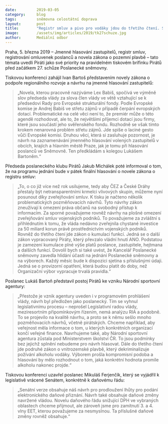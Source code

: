 ```yaml
---
date:         2019-03-05
category:     blog
tags:         sněmovna celostátní doprava
layout:       post
title:        "Registr smluv a pivo pro vodáky jdou do třetího čtení. Sněmovna také začala kontrolovat docházku poslanců"
image:        /assets/img/articles/2019/tk27schuze.jpg
author:       Mediální odbor
---
```


Praha, 5. března 2019 – Jmenné hlasování zastupitelů, registr smluv, registrování omluvenek poslanců a novela zákona o pozemní plavbě – tato témata uvedli Piráti jako své priority na pravidelném tiskovém brífinku Pirátů před začátkem 27. schůze Poslanecké sněmovny.

Tiskovou konferenci zahájil Ivan Bartoš představením novely zákona o podpoře regionálního rozvoje a návrhu na jmenné hlasování zastupitelů: 
> „Novela, kterou pracovně nazýváme Lex Babiš, spočívá ve výměně slov předseda vlády za slova člen vlády ve větě vztahující se k předsedovi Rady pro Evropské strukturální fondy. Podle Evropské komise je Andrej Babiš ve střetu zájmů v případě čerpání evropských dotací. Problematické na celé věci není to, že premiér může o této agendě rozhodovat, ale to, že největšími příjemci dotací jsou firmy, které jsou součástí jeho svěřenského fondu. Rozhodně se však tímto krokem nenarovná problém střetu zájmů. Jde spíše o laciné gesto vůči Evropské komisi. Druhou věcí, která si zasluhuje pozornost, je návrh na zaznamenávání jmenného hlasování volených zastupitelů v obcích, krajích a hlavním městě Praze, jak je tomu při hlasování poslanců ve Sněmovně. Ten předkládám s kolegou Lukášem Bartoněm.“

Předseda poslaneckého klubu Pirátů Jakub Michálek poté informoval o tom, že na programu jednání bude v pátek finální hlasování o novele zákona o registru smluv: 
> „To, o co již více než rok usilujeme, tedy aby ČEZ a České Dráhy přestaly být netransparentními krmelci vlivových skupin, můžeme nyní posunout díky zveřejňování smluv. K tisku je načteno několik problematických pozměňovacích návrhů. Tyto návrhy zákon zneužívají k omezení práva občanů na svobodný přístup k informacím. Za sporné považujeme rovněž návrhy na plošné omezení zveřejňování smluv vojenských podniků. To považujeme za zvláštní s přihlédnutím k tomu, že vláda nedávno zveřejnila chystané investice za 50 miliard korun právě prostřednictvím vojenských podniků. Rovněž do třetího čtení jde zákon o kumulaci funkcí. Jedná se o další zákon vypracovaný Piráty, který převzalo vládní hnutí ANO. Podstatou je zamezení kumulace plné výše platů poslance, zastupitele, hejtmana a dalších funkcí. Dovolil bych si také uvést, že Kancelář Poslanecké sněmovny zavedla hlídání účasti na jednání Poslanecké sněmovny a na výborech. Každý měsíc bude k dispozici sjetina s příslušnými údaji. Jedná se o provizorní opatření, která budou platit do doby, než Organizační výbor vypracuje trvalá pravidla.“

Poslanec Lukáš Bartoň představil postoj Pirátů ke vzniku Národní sportovní agentury: 
> „Přestože je vznik agentury uveden i v programovém prohlášení vlády, návrh byl předložen jako poslanecký. Tím se vyhnul legislativnímu procesu – neprošel Legislativní radou vlády, meziresortním připomínkovým řízením, nemá analýzu RIA a podobně. To se projevilo na kvalitě návrhu, a proto se k němu sešlo mnoho pozměňovacích návrhů, včetně pirátských. Chceme například, aby veřejnost měla informace o tom, u kterých konkrétních organizací končí veřejné finance. Navrhujeme také, aby Národní sportovní agentura zůstala pod Ministerstvem školství ČR. To jsou podmínky bez jejichž splnění nebudeme pro návrh hlasovat. Dále do třetího čtení jde podruhé zákon o vnitrozemské plavbě, který dekriminalizuje požívání alkoholu vodáky. Výborem prošla kompromisní podoba a hlasování by mělo rozhodnout o tom, jaká konkrétní hodnota promile alkoholu nakonec projde.“

Tiskovou konferenci uzavřel poslanec Mikuláš Ferjenčík, který se vyjádřil k legislativě vrácené Senátem, konkrétně k daňovému řádu: 
> „Senátní verze obsahuje náš návrh pro prodloužení lhůty pro podání elektronického daňové přiznání. Návrh také obsahuje daňové změny navržené vládou. Novelu daňového řádu snižující DPH ve vybraných oblastech chceme přijmout, ale zároveň jsme pro zamítnutí 3. a 4. vlny EET, kterou považujeme za nesmyslnou. Ta příslušné daňové změny rovněž obsahuje.“
